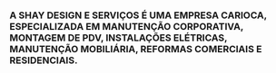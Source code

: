 ### A SHAY DESIGN E SERVIÇOS É UMA EMPRESA CARIOCA, ESPECIALIZADA EM MANUTENÇÃO CORPORATIVA, MONTAGEM DE PDV, INSTALAÇÕES ELÉTRICAS, MANUTENÇÃO MOBILIÁRIA, REFORMAS COMERCIAIS E RESIDENCIAIS.




